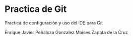 # Practica de Git
Practica de configuración y uso del IDE para Git

Enrique Javier Peñaloza Gonzalez
Moises Zapata de la Cruz
